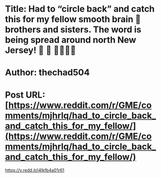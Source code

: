 # Title: Had to “circle back” and catch this for my fellow smooth brain 🦍 brothers and sisters. The word is being spread around north New Jersey! 🚀 🚀 🚀🚀🚀🚀
# Author: thechad504
# Post URL: [https://www.reddit.com/r/GME/comments/mjhrlq/had_to_circle_back_and_catch_this_for_my_fellow/](https://www.reddit.com/r/GME/comments/mjhrlq/had_to_circle_back_and_catch_this_for_my_fellow/)


https://v.redd.it/i4lkfb4a01r61